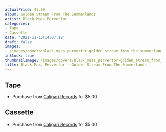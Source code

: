 ```yaml
---
actualPrice: $5.00
album: Golden Stream From The Summerlands
artist: Black Mass Pervertor
categories:
- Tape
- Cassette
date: '2021-11-16T14:07:18'
draft: false
images:
- /images/covers/black_mass_pervertor-golden_stream_from_the_summerlands.jpg
inStock: true
thumbnailImage: /images/covers/black_mass_pervertor-golden_stream_from_the_summerlands-thumb.jpg
title: Black Mass Pervertor - Golden Stream From The Summerlands
---
```


## Tape
* Purchase from [Caligari Records](https://caligarirecords.storenvy.com/products/28810351-black-mass-pervertor-golden-stream-from-the-summerlands) for $5.00
## Cassette
* Purchase from [Caligari Records](https://caligarirecords.storenvy.com/products/28810351-black-mass-pervertor-golden-stream-from-the-summerlands) for $5.00
